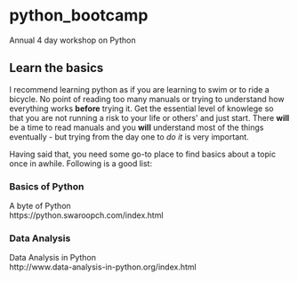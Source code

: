# python_bootcamp
Annual 4 day workshop on Python

## Learn the basics
I recommend learning python as if you are learning to swim or to ride a bicycle. No point of reading too many manuals or trying to understand how everything works **before** trying it. Get the essential level of knowlege so that you are not running a risk to your life or others' and just start. There **will** be a time to read manuals and you **will** understand most of the things eventually - but trying from the day one to *do it* is very important.

Having said that, you need some go-to place to find basics about a topic once in awhile. Following is a good list: 

### Basics of Python
<dl>
    <dt>A byte of Python </dt> https://python.swaroopch.com/index.html
    <dt>
</dl>
    
### Data Analysis
<dl>
    <dt>Data Analysis in Python </dt> http://www.data-analysis-in-python.org/index.html
</dl>
